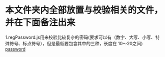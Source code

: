 # 本文件夹内全部放置与校验相关的文件，并在下面备注出来

1.regPassword.js用来校验比较复杂的密码(要求可以有（数字、大写、小写、特殊符号、标点符号），但是最低要包含其中的三种，长度在 10～20之间)
[password](https://github.com/ChangZhengYi/JavaScript/blob/main/validate/regPassword.js)
